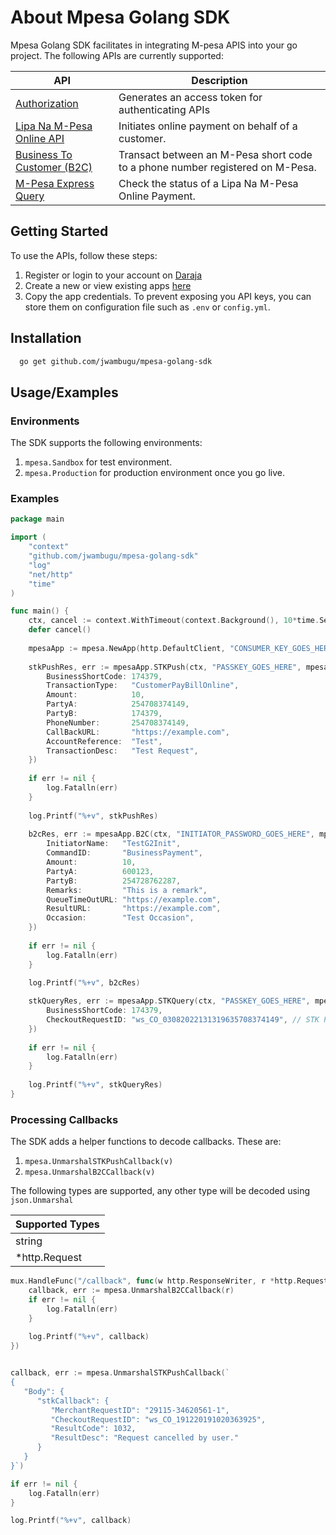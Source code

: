 # About Mpesa Golang SDK

Mpesa Golang SDK facilitates in integrating M-pesa APIS into your go project. The following APIs are currently supported:

| API                                                                                       | Description                                                                   |
|-------------------------------------------------------------------------------------------|-------------------------------------------------------------------------------|
| [Authorization](https://developer.safaricom.co.ke/APIs/Authorization)                     | Generates an access token for authenticating APIs                             |
| [Lipa Na M-Pesa Online API](https://developer.safaricom.co.ke/APIs/MpesaExpressSimulate)  | Initiates online payment on behalf of a customer.                             |
| [Business To Customer  (B2C) ](https://developer.safaricom.co.ke/APIs/BusinessToCustomer) | Transact between an M-Pesa short code to a phone number registered on M-Pesa. |
| [M-Pesa Express Query](https://sandbox.safaricom.co.ke/mpesa/stkpushquery/v1/query)       | Check the status of a Lipa Na M-Pesa Online Payment.                          |

## Getting Started

To use the APIs, follow these steps:

1. Register or login to your account on [Daraja](https://developer.safaricom.co.ke/)
2. Create a new or view existing apps [here](https://developer.safaricom.co.ke/MyApps)
3. Copy the app credentials. To prevent exposing you API keys, you can store them on configuration file such as `.env` or `config.yml`.


## Installation

```bash 
  go get github.com/jwambugu/mpesa-golang-sdk
```

## Usage/Examples

### Environments
The SDK supports the following environments:

1. `mpesa.Sandbox` for test environment.
2. `mpesa.Production` for production environment once you go live.

### Examples

```go
package main

import (
    "context"
    "github.com/jwambugu/mpesa-golang-sdk"
    "log"
    "net/http"
    "time"
)

func main() {
    ctx, cancel := context.WithTimeout(context.Background(), 10*time.Second)
    defer cancel()
    
    mpesaApp := mpesa.NewApp(http.DefaultClient, "CONSUMER_KEY_GOES_HERE", "CONSUMER_SECRET_GOES_HERE", mpesa.Sandbox)
    
    stkPushRes, err := mpesaApp.STKPush(ctx, "PASSKEY_GOES_HERE", mpesa.STKPushRequest{
        BusinessShortCode: 174379,
        TransactionType:   "CustomerPayBillOnline",
        Amount:            10,
        PartyA:            254708374149,
        PartyB:            174379,
        PhoneNumber:       254708374149,
        CallBackURL:       "https://example.com",
        AccountReference:  "Test",
        TransactionDesc:   "Test Request",
    })
    
    if err != nil {
        log.Fatalln(err)
    }
    
    log.Printf("%+v", stkPushRes)
    
    b2cRes, err := mpesaApp.B2C(ctx, "INITIATOR_PASSWORD_GOES_HERE", mpesa.B2CRequest{
        InitiatorName:   "TestG2Init",
        CommandID:       "BusinessPayment",
        Amount:          10,
        PartyA:          600123,
        PartyB:          254728762287,
        Remarks:         "This is a remark",
        QueueTimeOutURL: "https://example.com",
        ResultURL:       "https://example.com",
        Occasion:        "Test Occasion",
    })
    
    if err != nil {
        log.Fatalln(err)
    }
    
    log.Printf("%+v", b2cRes)

    stkQueryRes, err := mpesaApp.STKQuery(ctx, "PASSKEY_GOES_HERE", mpesa.STKQueryRequest{
        BusinessShortCode: 174379,
        CheckoutRequestID: "ws_CO_03082022131319635708374149", // STK PUSH CheckoutRequestID,
    })
    
    if err != nil {
        log.Fatalln(err)
    }
    
    log.Printf("%+v", stkQueryRes)
}
```

### Processing Callbacks
The SDK adds a helper functions to decode callbacks. These are:
1. `mpesa.UnmarshalSTKPushCallback(v)`
2. `mpesa.UnmarshalB2CCallback(v)`

The following types are supported, any other type will be decoded using `json.Unmarshal`

| Supported Types |
|-----------------|
| string          |
| *http.Request   |

```go
mux.HandleFunc("/callback", func(w http.ResponseWriter, r *http.Request) {
    callback, err := mpesa.UnmarshalB2CCallback(r)
    if err != nil {
        log.Fatalln(err)
    }
    
    log.Printf("%+v", callback)
})


callback, err := mpesa.UnmarshalSTKPushCallback(`
{    
   "Body": {
      "stkCallback": {
         "MerchantRequestID": "29115-34620561-1",
         "CheckoutRequestID": "ws_CO_191220191020363925",
         "ResultCode": 1032,
         "ResultDesc": "Request cancelled by user."
      }
   }
}`)

if err != nil {
    log.Fatalln(err)
}

log.Printf("%+v", callback)
```
